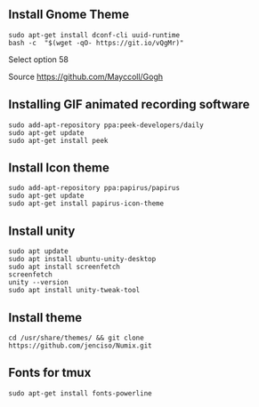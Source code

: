 ## Install Gnome Theme 

    sudo apt-get install dconf-cli uuid-runtime
    bash -c  "$(wget -qO- https://git.io/vQgMr)"
    
Select option 58

Source https://github.com/Mayccoll/Gogh

## Installing GIF animated recording software

```
sudo add-apt-repository ppa:peek-developers/daily
sudo apt-get update
sudo apt-get install peek
```

## Install Icon theme

    sudo add-apt-repository ppa:papirus/papirus
    sudo apt-get update
    sudo apt-get install papirus-icon-theme
    
## Install unity 

    sudo apt update
    sudo apt install ubuntu-unity-desktop
    sudo apt install screenfetch
    screenfetch
    unity --version
    sudo apt install unity-tweak-tool

## Install theme

    cd /usr/share/themes/ && git clone https://github.com/jenciso/Numix.git

## Fonts for tmux

    sudo apt-get install fonts-powerline
